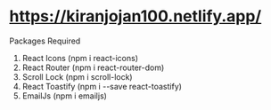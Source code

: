 # https://kiranjojan100.netlify.app/
Packages Required
1) React Icons  (npm i react-icons)
2) React Router (npm i react-router-dom)
3) Scroll Lock (npm i  scroll-lock)
4) React Toastify (npm i --save react-toastify)
5) EmailJs (npm i emailjs)

